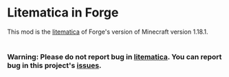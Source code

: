 Litematica in Forge
==============
This mod is the [litematica](https://github.com/maruohon/litematica) of Forge's version of Minecraft version 1.18.1.   
</br>
### Warning: Please do not report bug in [litematica](https://github.com/maruohon/litematica). You can report bug in this project's [issues](https://github.com/PlumeIS/litematica-forge/issues).
